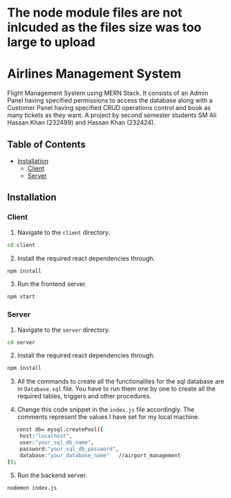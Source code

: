 # The node module files are not inlcuded as the files size was too large to upload

# Airlines Management System

Flight Management System using MERN Stack. It consists of an Admin Panel having specified permissions to access the database along with a Customer Panel having specified CRUD operations control and book as many tickets as they want. A project by second semester students SM Ali Hassan Khan (232499) and Hassan Khan (232424).

## Table of Contents

- [Installation](#Installation)
  - [Client](#Client)
  - [Server](#Server)

## Installation

### Client

1. Navigate to the `client` directory.

```bash
cd client
```

2. Install the required react dependencies through.

```bash
npm install
```

3. Run the frontend server.

```bash
npm start
```


### Server

1. Navigate to the `server` directory.

```bash
cd server
```

2. Install the required react dependencies through.

```bash
npm install
```

3. All the commands to create all the functionalites for the sql database are in `Database.sql` file. You have to run them one by one to create all the required tables, triggers and other procedures.

4. Change this code snippet in the `index.js` file accordingly. The comments represent the values I have set for my local machine.

```bash
   const db= mysql.createPool({
    host:"localhost",
    user:"your_sql_db_name",
    password:"your_sql_db_password",  
    database:"your_database_name"   //airport_management
});
```

5. Run the backend server.

```bash
nodemon index.js
```
